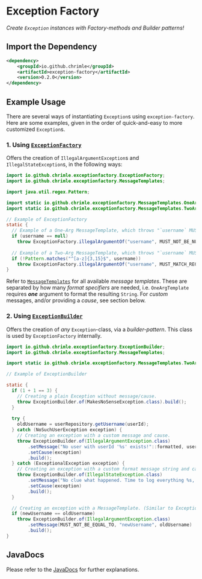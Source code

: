 # Exception Factory

*Create `Exception` instances with Factory-methods and Builder patterns!*

## Import the Dependency
```xml
<dependency>
    <groupId>io.github.chrimle</groupId>
    <artifactId>exception-factory</artifactId>
    <version>0.2.0</version>
</dependency>
```

## Example Usage

There are several ways of instantiating `Exception`s using `exception-factory`. Here are some examples, given in the order of quick-and-easy to more customized `Exception`s.

### 1. Using [`ExceptionFactory`](src/main/java/io/github/chrimle/exceptionfactory/ExceptionFactory.java)
Offers the creation of `IllegalArgumentException`s and `IllegalStateException`s, in the following ways:

```java
import io.github.chrimle.exceptionfactory.ExceptionFactory;
import io.github.chrimle.exceptionfactory.MessageTemplates;

import java.util.regex.Pattern;

import static io.github.chrimle.exceptionfactory.MessageTemplates.OneArgTemplate.*;
import static io.github.chrimle.exceptionfactory.MessageTemplates.TwoArgTemplate.MUST_MATCH_REGEX;

// Example of ExceptionFactory
static {
  // Example of a One-Arg MessageTemplate, which throws "`username` MUST NOT be `null`".
  if (username == null)
    throw ExceptionFactory.illegalArgumentOf("username", MUST_NOT_BE_NULL);
  
  // Example of a Two-Arg MessageTemplate, which throws "`username` MUST match the RegEx `^[a-z]{3,15}$`".
  if (!Pattern.matches("^[a-z]{3,15}$", username))
    throw ExceptionFactory.illegalArgumentOf("username", MUST_MATCH_REGEX, "^[a-z]{3,15}$");
}
```
Refer to [`MessageTemplates`](src/main/java/io/github/chrimle/exceptionfactory/MessageTemplates.java) for all available *message templates*.
These are separated by how many *format specifiers* are needed, i.e. `OneArgTemplate` requires ***one*** argument to format the resulting `String`.
For *custom* messages, and/or providing a *cause*, see section below.


### 2. Using [`ExceptionBuilder`](src/main/java/io/github/chrimle/exceptionfactory/ExceptionBuilder.java)
Offers the creation of *any* `Exception`-class, via a *builder-pattern*. This class is used by `ExceptionFactory` internally.

```java
import io.github.chrimle.exceptionfactory.ExceptionBuilder;
import io.github.chrimle.exceptionfactory.MessageTemplates;

import static io.github.chrimle.exceptionfactory.MessageTemplates.TwoArgTemplate.*;

// Example of ExceptionBuilder

static {
  if (1 + 1 == 3) {
    // Creating a plain Exception without message/cause.
    throw ExceptionBuilder.of(MakesNoSenseException.class).build();
  }
  
  try {
    oldUsername = userRepository.getUsername(userId);
  } catch (NoSuchUserException exception) {
    // Creating an exception with a custom message and cause.
    throw ExceptionBuilder.of(IllegalArgumentException.class)
        .setMessage("No user with userId '%s' exists!"::formatted, userId)
        .setCause(exception)
        .build();
  } catch (ExceptionalException exception) {
    // Creating an exception with a custom format message string and cause.
    throw ExceptionBuilder.of(IllegalStateException.class)
        .setMessage("No clue what happened. Time to log everything %s, %s, %s, %s, %s", userId, newUsername, newLanguage, newDescription)
        .setCause(exception)
        .build();
  }

  // Creating an exception with a MessageTemplate. (Similar to ExceptionFactory)
  if (newUsername == oldUsername)
    throw ExceptionBuilder.of(IllegalArgumentException.class)
        .setMessage(MUST_NOT_BE_EQUAL_TO, "newUsername", oldUsername)
        .build();
}
```

## JavaDocs
Please refer to the [JavaDocs](https://javadoc.io/doc/io.github.chrimle/exception-factory/latest/index.html) for further explanations.

